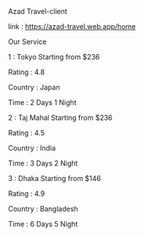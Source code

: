 Azad Travel-client
 
 link  : https://azad-travel.web.app/home 
 
 Our Service 
 
 1 :  Tokyo
Starting from $236

Rating : 4.8

Country : Japan

Time : 2 Days 1 Night 

2 : Taj Mahal
Starting from $236

Rating : 4.5

Country : India

Time : 3 Days 2 Night


3 : Dhaka
Starting from $146

Rating : 4.9

Country : Bangladesh

Time : 6 Days 5 Night
